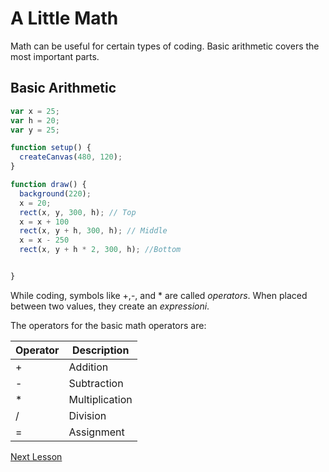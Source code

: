 # A Little Math

Math can be useful for certain types of coding. Basic arithmetic covers the most important parts. 

## Basic Arithmetic

```javascript
var x = 25;
var h = 20;
var y = 25;

function setup() {
  createCanvas(480, 120);
}

function draw() {
  background(220);
  x = 20;
  rect(x, y, 300, h); // Top
  x = x + 100
  rect(x, y + h, 300, h); // Middle
  x = x - 250
  rect(x, y + h * 2, 300, h); //Bottom


}
```

While coding, symbols like +,-, and * are called *operators*. When placed between two values, they create an *expressioni*.

The operators for the basic math operators are:

| Operator 	| Description    	|
|----------	|----------------	|
| +        	| Addition       	|
| -        	| Subtraction    	|
| *        	| Multiplication 	|
| /        	| Division       	|
| =        	| Assignment     	|

[Next Lesson](02_loops.md)
